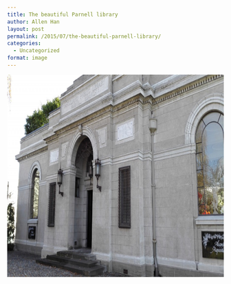 ```yaml
---
title: The beautiful Parnell library
author: Allen Han
layout: post
permalink: /2015/07/the-beautiful-parnell-library/
categories:
  - Uncategorized
format: image
---
```

<a href="/images/uploads/2015/07/IMG_20150611_103046-1024x575.jpg" rel="attachment wp-att-882"><img class="alignnone size-large wp-image-882" src="/images/uploads/2015/07/IMG_20150611_103046-1024x575.jpg" alt="IMG_20150611_103046" width="840" height="472" /></a>
